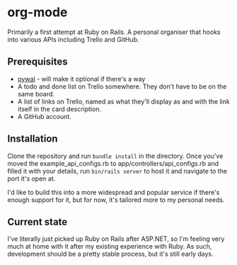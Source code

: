 # org-mode

Primarily a first attempt at Ruby on Rails. A personal organiser that hooks into various APIs including Trello and GitHub.

## Prerequisites

- [pywal](https://github.com/dylanaraps/pywal) - will make it optional if there's a way
- A todo and done list on Trello somewhere. They don't have to be on the same board.
- A list of links on Trello, named as what they'll display as and with the link itself in the card description.
- A GitHub account.

## Installation

Clone the repository and run `bundle install` in the directory. Once you've moved the example_api_configs.rb to app/controllers/api_configs.rb and filled it with your details, run `bin/rails server` to host it and navigate to the port it's open at.

I'd like to build this into a more widespread and popular service if there's enough support for it, but for now, it's tailored more to my personal needs.

## Current state

I've literally just picked up Ruby on Rails after ASP.NET, so I'm feeling very much at home with it after my existing experience with Ruby. As such, development should be a pretty stable process, but it's still early days.
